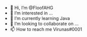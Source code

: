 - 👋 Hi, I’m @FloofAHG
- 👀 I’m interested in ...
- 🌱 I’m currently learning Java
- 💞️ I’m looking to collaborate on ...
- 📫 How to reach me Virunas#0001

<!---
FloofAHG/FloofAHG is a ✨ special ✨ repository because its `README.md` (this file) appears on your GitHub profile.
You can click the Preview link to take a look at your changes.
--->
